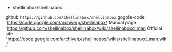 * shellinabox/shellinabox

github `https://github.com/shellinabox/shellinabox`
gogole-code 'https://code.google.com/archive/p/shellinabox/
Manual page 'https://github.com/shellinabox/shellinabox/wiki/shellinaboxd_man
Official site "https://code.google.com/archive/p/shellinabox/wikis/shellinaboxd_man.wiki"

